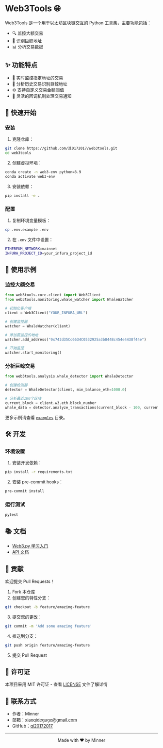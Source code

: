 # Web3Tools 🌐

Web3Tools 是一个用于以太坊区块链交互的 Python 工具集，主要功能包括：
- 🔍 监控大额交易
- 🐋 识别巨鲸地址
- 📊 分析交易数据

## ✨ 功能特点

- 📡 实时监控指定地址的交易
- 🔎 分析历史交易识别巨鲸地址
- ⚙️ 支持自定义交易金额阈值
- 🔔 灵活的回调机制处理交易通知

## 🚀 快速开始

### 安装

1. 克隆仓库：
```bash
git clone https://github.com/其0172017/web3tools.git
cd web3tools
```

2. 创建虚拟环境：
```bash
conda create -n web3-env python=3.9
conda activate web3-env
```

3. 安装依赖：
```bash
pip install -e .
```

### 配置

1. 复制环境变量模板：
```bash
cp .env.example .env
```

2. 在 `.env` 文件中设置：
```bash
ETHEREUM_NETWORK=mainnet
INFURA_PROJECT_ID=your_infura_project_id
```

## 📖 使用示例

### 监控大额交易
```python
from web3tools.core.client import Web3Client
from web3tools.monitoring.whale_watcher import WhaleWatcher

# 初始化客户端
client = Web3Client("YOUR_INFURA_URL")

# 创建监控器
watcher = WhaleWatcher(client)

# 添加要监控的地址
watcher.add_address("0x742d35Cc6634C0532925a3b844Bc454e4438f44e")

# 开始监控
watcher.start_monitoring()
```

### 分析巨鲸交易
```python
from web3tools.analysis.whale_detector import WhaleDetector

# 创建检测器
detector = WhaleDetector(client, min_balance_eth=1000.0)

# 分析最近100个区块
current_block = client.w3.eth.block_number
whale_data = detector.analyze_transactions(current_block - 100, current_block)
```

更多示例请查看 [`examples`](examples/) 目录。

## 🛠️ 开发

### 环境设置

1. 安装开发依赖：
```bash
pip install -r requirements.txt
```

2. 安装 pre-commit hooks：
```bash
pre-commit install
```

### 运行测试
```bash
pytest
```

## 📚 文档

- [Web3.py 学习入门](docs/web3.py学习入门.md)
- [API 文档](docs/api.md)

## 🤝 贡献

欢迎提交 Pull Requests！

1. Fork 本仓库
2. 创建您的特性分支：
```bash
git checkout -b feature/amazing-feature
```
3. 提交您的更改：
```bash
git commit -m 'Add some amazing feature'
```
4. 推送到分支：
```bash
git push origin feature/amazing-feature
```
5. 提交 Pull Request

## 📄 许可证

本项目采用 MIT 许可证 - 查看 [LICENSE](LICENSE) 文件了解详情

## 📮 联系方式

- 作者：Minner
- 邮箱：xiaoqideguge@gmail.com
- GitHub：[qi20172017](https://github.com/qi20172017)

---

<p align="center">
  Made with ❤️ by Minner
</p>

